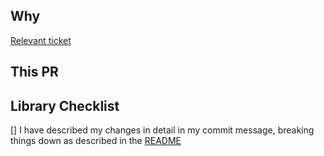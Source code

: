 ## Why

[Relevant ticket](https://broadinstitute.atlassian.net/browse/<ticket_id>)

## This PR


## Library Checklist

[] I have described my changes in detail in my commit message, breaking things down as described in the [README](README.md)
